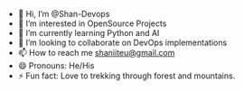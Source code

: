 - 👋 Hi, I’m @Shan-Devops
- 👀 I’m interested in OpenSource Projects 
- 🌱 I’m currently learning Python and AI
- 💞️ I’m looking to collaborate on DevOps implementations 
- 📫 How to reach me shaniiteu@gmail.com
- 😄 Pronouns: He/His
- ⚡ Fun fact: Love to trekking through forest and mountains. 

<!---
Shan-Devops/Shan-Devops is a ✨ special ✨ repository because its `README.md` (this file) appears on your GitHub profile.
You can click the Preview link to take a look at your changes.
--->
